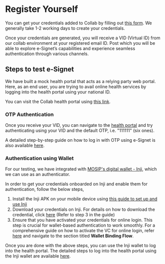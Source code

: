 # Register Yourself

You can get your credentials added to Collab by filling out [this form](https://docs.google.com/forms/d/e/1FAIpQLSc2I0CQqlYRIrEmcJ3J3tKlYOVNcYNj88YZe4MMwU2RZTrjOA/viewform). We generally take 1-2 working days to create your credentials.

Once your credentials are generated, you will receive a VID (Virtual ID) from our collab environment at your registered email ID. Post which you will be able to explore e-Signet’s capabilities and experience seamless authentication through various channels.

## Steps to test e-Signet

We have built a mock health portal that acts as a relying party web portal. Here, as an end user, you are trying to avail online health services by logging into the health portal using your national ID.

You can visit the Collab health portal using [this link](https://healthservices-esignet.collab.mosip.net/).

### OTP Authentication

Once you receive your VID, you can navigate to the [health portal](https://healthservices-esignet.collab.mosip.net/) and try authenticating using your VID and the default OTP, i.e. "111111" (six ones).

A detailed step-by-step guide on how to log in with OTP using e-Signet is also available [here](../end-user-guide/login-with-otp/).

### Authentication using Wallet

For our testing, we have integrated with [MOSIP's digital wallet - Inji](https://docs.mosip.io/inji), which we can use as an authenticator.

In order to get your credentials onboarded on Inji and enable them for authentication, follow the below steps,

1. Install the Inji APK on your mobile device using [this guide to set up and use Inji](https://docs.mosip.io/1.2.0/collab-getting-started-guide/collab-inji-setup-guide)
2. Download your credentials on Inji. For details on how to download the credential, click [here](https://docs.mosip.io/1.2.0/collab-getting-started-guide/collab-inji-setup-guide) (Refer to step 3 in the guide)
3. Ensure that you have activated your credentials for online login. This step is crucial for wallet-based authentication to work smoothly. For a comprehensive guide on how to activate the VC for online login, refer [here](https://docs.mosip.io/1.2.0/modules/inji-user-guide#wallet-binding-flow) and navigate to the section titled **Wallet Binding Flow**.

Once you are done with the above steps, you can use the Inji wallet to log into the health portal. The detailed steps to log into the health portal using the Inji wallet are available [here](../end-user-guide/login-with-qr-code/).
